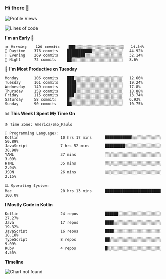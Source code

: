 ### Hi there 👋

<!--
**fernandonogueira/fernandonogueira** is a ✨ _special_ ✨ repository because its `README.md` (this file) appears on your GitHub profile.

Here are some ideas to get you started:

- 🔭 I’m currently working on ...
- 🌱 I’m currently learning ...
- 👯 I’m looking to collaborate on ...
- 🤔 I’m looking for help with ...
- 💬 Ask me about ...
- 📫 How to reach me: ...
- 😄 Pronouns: ...
- ⚡ Fun fact: ...
-->

<!--START_SECTION:waka-->
![Profile Views](http://img.shields.io/badge/Profile%20Views-178-blue)

![Lines of code](https://img.shields.io/badge/From%20Hello%20World%20I%27ve%20Written-4.8%20million%20lines%20of%20code-blue)

**I'm an Early 🐤** 

```text
🌞 Morning    120 commits    ███░░░░░░░░░░░░░░░░░░░░░░   14.34% 
🌆 Daytime    376 commits    ███████████░░░░░░░░░░░░░░   44.92% 
🌃 Evening    269 commits    ████████░░░░░░░░░░░░░░░░░   32.14% 
🌙 Night      72 commits     ██░░░░░░░░░░░░░░░░░░░░░░░   8.6%

```
📅 **I'm Most Productive on Tuesday** 

```text
Monday       106 commits    ███░░░░░░░░░░░░░░░░░░░░░░   12.66% 
Tuesday      161 commits    ████░░░░░░░░░░░░░░░░░░░░░   19.24% 
Wednesday    149 commits    ████░░░░░░░░░░░░░░░░░░░░░   17.8% 
Thursday     158 commits    ████░░░░░░░░░░░░░░░░░░░░░   18.88% 
Friday       115 commits    ███░░░░░░░░░░░░░░░░░░░░░░   13.74% 
Saturday     58 commits     █░░░░░░░░░░░░░░░░░░░░░░░░   6.93% 
Sunday       90 commits     ██░░░░░░░░░░░░░░░░░░░░░░░   10.75%

```


📊 **This Week I Spent My Time On** 

```text
⌚︎ Time Zone: America/Sao_Paulo

💬 Programming Languages: 
Kotlin                   10 hrs 17 mins      ████████████░░░░░░░░░░░░░   50.89% 
JavaScript               7 hrs 52 mins       █████████░░░░░░░░░░░░░░░░   38.98% 
YAML                     37 mins             ░░░░░░░░░░░░░░░░░░░░░░░░░   3.09% 
HTML                     35 mins             ░░░░░░░░░░░░░░░░░░░░░░░░░   2.94% 
JSON                     26 mins             ░░░░░░░░░░░░░░░░░░░░░░░░░   2.15%

💻 Operating System: 
Mac                      20 hrs 13 mins      █████████████████████████   100.0%

```

**I Mostly Code in Kotlin** 

```text
Kotlin                   24 repos            ██████░░░░░░░░░░░░░░░░░░░   27.27% 
Java                     17 repos            ████░░░░░░░░░░░░░░░░░░░░░   19.32% 
JavaScript               16 repos            ████░░░░░░░░░░░░░░░░░░░░░   18.18% 
TypeScript               8 repos             ██░░░░░░░░░░░░░░░░░░░░░░░   9.09% 
Ruby                     4 repos             █░░░░░░░░░░░░░░░░░░░░░░░░   4.55%

```


**Timeline**

![Chart not found](https://github.com/fernandonogueira/fernandonogueira/blob/master/charts/bar_graph.png) 


<!--END_SECTION:waka-->
